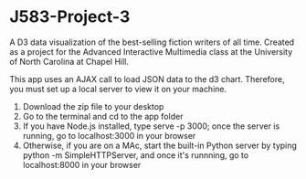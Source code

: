 # J583-Project-3
A D3 data visualization of the best-selling fiction writers of all time. Created as a project for the Advanced Interactive Multimedia class at the University of North Carolina at Chapel Hill.

This app uses an AJAX call to load JSON data to the d3 chart. Therefore, you must set up a local server to view it on your machine.

1. Download the zip file to your desktop
2. Go to the terminal and cd to the app folder
3. If you have Node.js installed, type serve -p 3000; once the server is running, go to localhost:3000 in your browser
4. Otherwise, if you are on a MAc, start the built-in Python server by typing python -m SimpleHTTPServer, and once it's runnning, go to localhost:8000 in your browser
